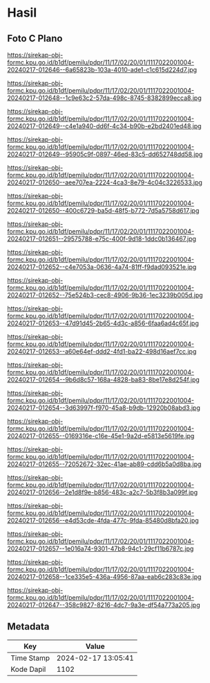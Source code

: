 # Hasil

## Foto C Plano

https://sirekap-obj-formc.kpu.go.id/b1df/pemilu/pdpr/11/17/02/20/01/1117022001004-20240217-012646--6a65823b-103a-4010-ade1-c1c615d224d7.jpg

https://sirekap-obj-formc.kpu.go.id/b1df/pemilu/pdpr/11/17/02/20/01/1117022001004-20240217-012648--1c9e63c2-57da-498c-8745-8382899ecca8.jpg

https://sirekap-obj-formc.kpu.go.id/b1df/pemilu/pdpr/11/17/02/20/01/1117022001004-20240217-012649--c4e1a940-dd6f-4c34-b90b-e2bd2401ed48.jpg

https://sirekap-obj-formc.kpu.go.id/b1df/pemilu/pdpr/11/17/02/20/01/1117022001004-20240217-012649--95905c9f-0897-46ed-83c5-dd652748dd58.jpg

https://sirekap-obj-formc.kpu.go.id/b1df/pemilu/pdpr/11/17/02/20/01/1117022001004-20240217-012650--aee707ea-2224-4ca3-8e79-4c04c3226533.jpg

https://sirekap-obj-formc.kpu.go.id/b1df/pemilu/pdpr/11/17/02/20/01/1117022001004-20240217-012650--400c6729-ba5d-48f5-b772-7d5a5758d617.jpg

https://sirekap-obj-formc.kpu.go.id/b1df/pemilu/pdpr/11/17/02/20/01/1117022001004-20240217-012651--29575788-e75c-400f-9d18-1ddc0b136467.jpg

https://sirekap-obj-formc.kpu.go.id/b1df/pemilu/pdpr/11/17/02/20/01/1117022001004-20240217-012652--c4e7053a-0636-4a74-81ff-f9dad093521e.jpg

https://sirekap-obj-formc.kpu.go.id/b1df/pemilu/pdpr/11/17/02/20/01/1117022001004-20240217-012652--75e524b3-cec8-4906-9b36-1ec3239b005d.jpg

https://sirekap-obj-formc.kpu.go.id/b1df/pemilu/pdpr/11/17/02/20/01/1117022001004-20240217-012653--47d91d45-2b65-4d3c-a856-6faa6ad4c65f.jpg

https://sirekap-obj-formc.kpu.go.id/b1df/pemilu/pdpr/11/17/02/20/01/1117022001004-20240217-012653--a60e64ef-ddd2-4fd1-ba22-498d16aef7cc.jpg

https://sirekap-obj-formc.kpu.go.id/b1df/pemilu/pdpr/11/17/02/20/01/1117022001004-20240217-012654--9b6d8c57-168a-4828-ba83-8be17e8d254f.jpg

https://sirekap-obj-formc.kpu.go.id/b1df/pemilu/pdpr/11/17/02/20/01/1117022001004-20240217-012654--3d63997f-f970-45a8-b9db-12920b08abd3.jpg

https://sirekap-obj-formc.kpu.go.id/b1df/pemilu/pdpr/11/17/02/20/01/1117022001004-20240217-012655--0169316e-c16e-45e1-9a2d-e5813e5619fe.jpg

https://sirekap-obj-formc.kpu.go.id/b1df/pemilu/pdpr/11/17/02/20/01/1117022001004-20240217-012655--72052672-32ec-41ae-ab89-cdd6b5a0d8ba.jpg

https://sirekap-obj-formc.kpu.go.id/b1df/pemilu/pdpr/11/17/02/20/01/1117022001004-20240217-012656--2e1d8f9e-b856-483c-a2c7-5b3f8b3a099f.jpg

https://sirekap-obj-formc.kpu.go.id/b1df/pemilu/pdpr/11/17/02/20/01/1117022001004-20240217-012656--e4d53cde-4fda-477c-9fda-85480d8bfa20.jpg

https://sirekap-obj-formc.kpu.go.id/b1df/pemilu/pdpr/11/17/02/20/01/1117022001004-20240217-012657--1e016a74-9301-47b8-94c1-29cf11b6787c.jpg

https://sirekap-obj-formc.kpu.go.id/b1df/pemilu/pdpr/11/17/02/20/01/1117022001004-20240217-012658--1ce335e5-436a-4956-87aa-eab6c283c83e.jpg

https://sirekap-obj-formc.kpu.go.id/b1df/pemilu/pdpr/11/17/02/20/01/1117022001004-20240217-012647--358c9827-8216-4dc7-9a3e-df54a773a205.jpg


## Metadata

| Key        | Value               |
| ---------- | ------------------- |
| Time Stamp | 2024-02-17 13:05:41 |
| Kode Dapil | 1102                |



